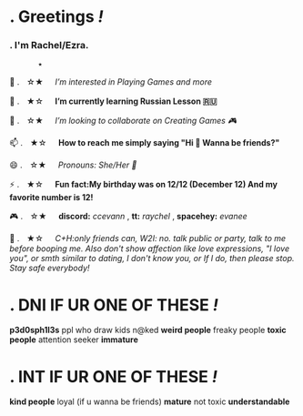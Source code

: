  # . **Greetings** *!*
### . **I'm Rachel/Ezra.**
           ★
👀       .ㅤ☆★   ㅤ  *I’m interested in Playing Games and more*

🌱       .ㅤ★☆   ㅤ **I’m currently learning Russian Lesson 🇷🇺**

💞️       .ㅤ☆★   ㅤ *I’m looking to collaborate on Creating Games 🎮* 

📫       .ㅤ★☆   ㅤ **How to reach me simply saying "Hi 👋 Wanna be friends?"**

😄       .ㅤ☆★   ㅤ *Pronouns: She/Her 👼*

⚡       .ㅤ★☆   ㅤ **Fun fact:My birthday was on 12/12 (December 12) And my favorite number is 12!**

🎮       .ㅤ☆★   ㅤ **discord:** *ccevann* , **tt:** *_raychel_* , **spacehey:** *evanee* 

🎀       .ㅤ★☆   ㅤ *C+H:*only friends can*, W2I: no. talk public or party, talk to me before booping me. Also don't show affection like love expressions, "I love you", or smth similar to dating, I don't know you, or If I do, then please stop. Stay safe everybody!*
 # . **DNI IF UR ONE OF THESE** *!*
**p3d0sph1l3s**
ppl who draw kids n@ked
**weird people**
freaky people
**toxic people**
attention seeker
**immature**
 # . **INT IF UR ONE OF THESE** *!*
**kind people**
loyal (if u wanna be friends)
**mature**
not toxic
**understandable**
<!---
LXVEcc0nly/LXVEcc0nly is a ✨ special ✨ repository because its `README.md` (this file) appears on your GitHub profile.
You can click the Preview link to take a look at your changes.
--->

